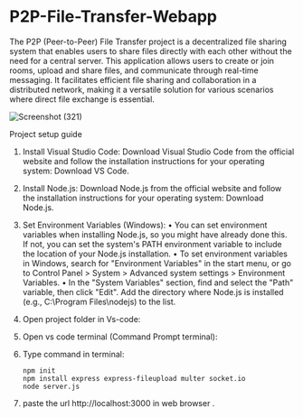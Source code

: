 # P2P-File-Transfer-Webapp
The P2P (Peer-to-Peer) File Transfer project is a decentralized file sharing system that enables users to share files directly with each other without the need for a central server. This application allows users to create or join rooms, upload and share files, and communicate through real-time messaging. It facilitates efficient file sharing and collaboration in a distributed network, making it a versatile solution for various scenarios where direct file exchange is essential.

![Screenshot (321)](https://github.com/jaydeep08/P2P-File-Transfer-Webapp/assets/89355189/b9a4842b-2073-452d-84ed-ac3c322a0fd4)

Project setup guide

1.	Install Visual Studio Code:
   	Download Visual Studio Code from the official website and follow the installation instructions for your operating system: Download VS Code.
2.	Install Node.js:
		Download Node.js from the official website and follow the installation instructions for your operating system: Download Node.js.
3.	Set Environment Variables (Windows):
		•	You can set environment variables when installing Node.js, so you might have already done this. If not, you can set the system's PATH environment variable to include the location of your Node.js installation.
		•	To set environment variables in Windows, search for "Environment Variables" in the start menu, or go to Control Panel > System > Advanced system settings > Environment Variables.
		•	In the "System Variables" section, find and select the "Path" variable, then click "Edit". Add the directory where Node.js is installed (e.g., C:\Program Files\nodejs) to the list.
4.	Open project folder in Vs-code:
5.	Open vs code terminal (Command Prompt terminal):
6.	Type command in terminal:

		npm init
		npm install express express-fileupload multer socket.io
		node server.js
8.	paste the url http://localhost:3000 in web browser .
